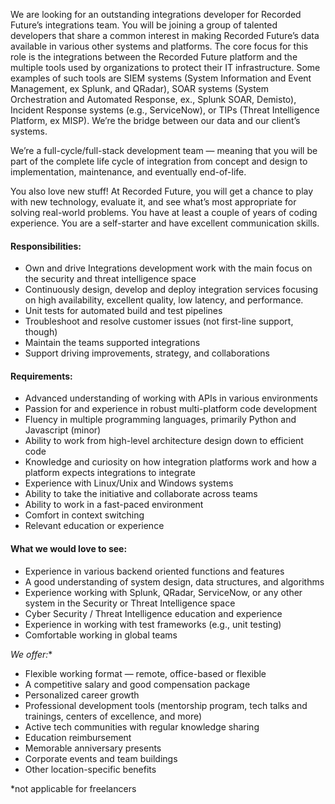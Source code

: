 We are looking for an outstanding integrations developer for Recorded Future’s
integrations team. You will be joining a group of talented developers that
share a common interest in making Recorded Future’s data available in various
other systems and platforms. The core focus for this role is the integrations
between the Recorded Future platform and the multiple tools used by
organizations to protect their IT infrastructure. Some examples of such tools
are SIEM systems (System Information and Event Management, ex Splunk, and
QRadar), SOAR systems (System Orchestration and Automated Response, ex.,
Splunk SOAR, Demisto), Incident Response systems (e.g., ServiceNow), or TIPs
(Threat Intelligence Platform, ex MISP). We’re the bridge between our data and
our client’s systems.

We’re a full-cycle/full-stack development team — meaning that you will be part
of the complete life cycle of integration from concept and design to
implementation, maintenance, and eventually end-of-life.

You also love new stuff! At Recorded Future, you will get a chance to play
with new technology, evaluate it, and see what’s most appropriate for solving
real-world problems. You have at least a couple of years of coding experience.
You are a self-starter and have excellent communication skills.

#### Responsibilities:

  * Own and drive Integrations development work with the main focus on the security and threat intelligence space
  * Continuously design, develop and deploy integration services focusing on high availability, excellent quality, low latency, and performance.
  * Unit tests for automated build and test pipelines
  * Troubleshoot and resolve customer issues (not first-line support, though)
  * Maintain the teams supported integrations
  * Support driving improvements, strategy, and collaborations

#### Requirements:

  * Advanced understanding of working with APIs in various environments
  * Passion for and experience in robust multi-platform code development
  * Fluency in multiple programming languages, primarily Python and Javascript (minor)
  * Ability to work from high-level architecture design down to efficient code
  * Knowledge and curiosity on how integration platforms work and how a platform expects integrations to integrate
  * Experience with Linux/Unix and Windows systems
  * Ability to take the initiative and collaborate across teams
  * Ability to work in a fast-paced environment
  * Comfort in context switching
  * Relevant education or experience

#### What we would love to see:

  * Experience in various backend oriented functions and features 
  * A good understanding of system design, data structures, and algorithms
  * Experience working with Splunk, QRadar, ServiceNow, or any other system in the Security or Threat Intelligence space
  * Cyber Security / Threat Intelligence education and experience
  * Experience in working with test frameworks (e.g., unit testing)
  * Comfortable working in global teams

**We offer*:**

  * Flexible working format — remote, office-based or flexible
  * A competitive salary and good compensation package
  * Personalized career growth
  * Professional development tools (mentorship program, tech talks and trainings, centers of excellence, and more)
  * Active tech communities with regular knowledge sharing
  * Education reimbursement
  * Memorable anniversary presents
  * Corporate events and team buildings
  * Other location-specific benefits

*not applicable for freelancers